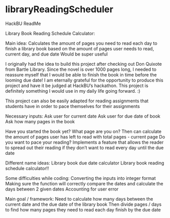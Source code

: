 # libraryReadingScheduler
HackBU ReadMe

Library Book Reading Schedule Calculator:

Main idea:
Calculates the amount of pages you need to read each day to finish a library book based on the amount of pages user needs to read, current day, and due date 
Would be super useful 

I originally had the idea to build this project after checking out Don Quixote from Bartle Library. Since the novel is over 1000 pages long, I needed to reassure myself that I would be able to finish the book in time before the looming due date! I am eternally grateful for the opportunity to produce this project and have it be judged at HackBU’s hackathon. This project is definitely something I would use in my daily life going forward.  :)

This project can also be easily adapted for reading assignments that students have in order to pace themselves for their assignments 

Necessary inputs:
Ask user for current date
Ask user for due date of book
Ask how many pages in the book 

Have you started the book yet?
What page are you on?
Then can calculate the amount of pages user has left to read with total pages - current page 
Do you want to pace your reading?
Implements a feature that allows the reader to spread out their reading if they don’t want to read every day until the due date 

Different name ideas:
Library book due date calculator
Library book reading schedule calculator!!

Some difficulties while coding:
Converting the inputs into integer format
Making sure the function will correctly compare the dates and calculate the days between 2 given dates 
Accounting for user error

Main goal / framework:
Need to calculate how many days between the current date and the due date of the library book 
Then divide pages / days to find how many pages they need to read each day finish by the due date 
